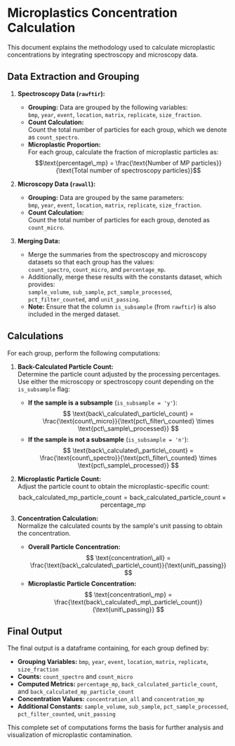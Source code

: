 # Microplastics Concentration Calculation

This document explains the methodology used to calculate microplastic concentrations by integrating spectroscopy and microscopy data.

## Data Extraction and Grouping

1. **Spectroscopy Data (`rawftir`):**  
   - **Grouping:** Data are grouped by the following variables:  
     `bmp`, `year`, `event`, `location`, `matrix`, `replicate`, `size_fraction`.
   - **Count Calculation:**  
     Count the total number of particles for each group, which we denote as `count_spectro`.
   - **Microplastic Proportion:**  
     For each group, calculate the fraction of microplastic particles as:  
     $$\text{percentage\_mp} = \frac{\text{Number of MP particles}}{\text{Total number of spectroscopy particles}}$$

2. **Microscopy Data (`rawall`):**  
   - **Grouping:** Data are grouped by the same parameters:  
     `bmp`, `year`, `event`, `location`, `matrix`, `replicate`, `size_fraction`.
   - **Count Calculation:**  
     Count the total number of particles for each group, denoted as `count_micro`.

3. **Merging Data:**  
   - Merge the summaries from the spectroscopy and microscopy datasets so that each group has the values:  
     `count_spectro`, `count_micro`, and `percentage_mp`.
   - Additionally, merge these results with the constants dataset, which provides:  
     `sample_volume`, `sub_sample`, `pct_sample_processed`, `pct_filter_counted`, and `unit_passing`.
   - **Note:** Ensure that the column `is_subsample` (from `rawftir`) is also included in the merged dataset.

## Calculations

For each group, perform the following computations:

1. **Back-Calculated Particle Count:**  
   Determine the particle count adjusted by the processing percentages. Use either the microscopy or spectroscopy count depending on the `is_subsample` flag:
   
   - **If the sample is a subsample** (`is_subsample = 'y'`):
     $$
     \text{back\_calculated\_particle\_count} = \frac{\text{count\_micro}}{\text{pct\_filter\_counted} \times \text{pct\_sample\_processed}}
     $$
   - **If the sample is not a subsample** (`is_subsample = 'n'`):
     $$
     \text{back\_calculated\_particle\_count} = \frac{\text{count\_spectro}}{\text{pct\_filter\_counted} \times \text{pct\_sample\_processed}}
     $$

2. **Microplastic Particle Count:**  
   Adjust the particle count to obtain the microplastic-specific count:
   $$
   \text{back\_calculated\_mp\_particle\_count} = \text{back\_calculated\_particle\_count} \times \text{percentage\_mp}
   $$

3. **Concentration Calculation:**  
   Normalize the calculated counts by the sample's unit passing to obtain the concentration.
   
   - **Overall Particle Concentration:**
     $$
     \text{concentration\_all} = \frac{\text{back\_calculated\_particle\_count}}{\text{unit\_passing}}
     $$
   - **Microplastic Particle Concentration:**
     $$
     \text{concentration\_mp} = \frac{\text{back\_calculated\_mp\_particle\_count}}{\text{unit\_passing}}
     $$

## Final Output

The final output is a dataframe containing, for each group defined by:
- **Grouping Variables:** `bmp`, `year`, `event`, `location`, `matrix`, `replicate`, `size_fraction`
- **Counts:** `count_spectro` and `count_micro`
- **Computed Metrics:** `percentage_mp`, `back_calculated_particle_count`, and `back_calculated_mp_particle_count`
- **Concentration Values:** `concentration_all` and `concentration_mp`
- **Additional Constants:** `sample_volume`, `sub_sample`, `pct_sample_processed`, `pct_filter_counted`, `unit_passing`

This complete set of computations forms the basis for further analysis and visualization of microplastic contamination.
